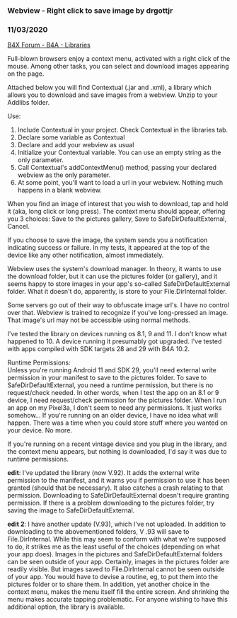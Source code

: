 ### Webview - Right click to save image by drgottjr
### 11/03/2020
[B4X Forum - B4A - Libraries](https://www.b4x.com/android/forum/threads/124054/)

Full-blown browsers enjoy a context menu, activated with a right click of the mouse. Among other tasks, you can select and download images appearing on the page.  
  
Attached below you will find Contextual (.jar and .xml), a library which allows you to download and save images from a webview. Unzip to your Addlibs folder.  
  
Use:  
1) Include Contextual in your project. Check Contextual in the libraries tab.  
2) Declare some variable as Contextual  
3) Declare and add your webview as usual  
4) Initialize your Contextual variable. You can use an empty string as the only parameter.  
5) Call Contextual's addContextMenu() method, passing your declared webview as the only parameter.  
6) At some point, you'll want to load a url in your webview. Nothing much happens in a blank webview.  
  
When you find an image of interest that you wish to download, tap and hold it (aka, long click or long press). The context menu should appear, offering you 3 choices: Save to the pictures gallery, Save to SafeDirDefaultExternal, Cancel.  
  
If you choose to save the image, the system sends you a notification indicating success or failure. In my tests, it appeared at the top of the device like any other notification, almost immediately.  
  
Webview uses the system's download manager. In theory, it wants to use the download folder, but it can use the pictures folder (or gallery), and it seems happy to store images in your app's so-called SafeDirDefaultExternal folder. What it doesn't do, apparently, is store to your File.DirInternal folder.  
  
Some servers go out of their way to obfuscate image url's. I have no control over that. Webview is trained to recognize if you've long-pressed an image. That image's url may not be accessible using normal methods.  
  
I've tested the library on devices running os 8.1, 9 and 11. I don't know what happened to 10. A device running it presumably got upgraded. I've tested with apps compiled with SDK targets 28 and 29 with B4A 10.2.  
  
Runtime Permissions:  
Unless you're running Android 11 and SDK 29, you'll need external write permission in your manifest to save to the pictures folder. To save to SafeDirDefaultExternal, you need a runtime permission, but there is no request/check needed. In other words, when I test the app on an 8.1 or 9 device, I need request/check permission for the pictures folder. When I run an app on my Pixel3a, I don't seem to need any permissions. It just works somehow… If you're running on an older device, I have no idea what will happen. There was a time when you could store stuff where you wanted on your device. No more.  
  
If you're running on a recent vintage device and you plug in the library, and the context menu appears, but nothing is downloaded, I'd say it was due to runtime permissions.  
  
**edit**: I've updated the library (now V.92). It adds the external write permission to the manifest, and it warns you if permission to use it has been granted (should that be necessary). It also catches a crash relating to that permission. Downloading to SafeDirDefaultExternal doesn't require granting permission. If there is a problem downloading to the pictures folder, try saving the image to SafeDirDefaultExternal.  
  
**edit 2**: I have another update (V.93), which I've not uploaded. In addition to downloading to the abovementioned folders, V .93 will save to File.DirInternal. While this may seem to conform with what we're supposed to do, it strikes me as the least useful of the choices (depending on what your app does). Images in the pictures and SafeDirDefaultExternal folders can be seen outside of your app. Certainly, images in the pictures folder are readily visible. But images saved to File.DirInternal cannot be seen outside of your app. You would have to devise a routine, eg, to put them into the pictures folder or to share them. In addition, yet another choice in the context menu, makes the menu itself fill the entire screen. And shrinking the menu makes accurate tapping problematic. For anyone wishing to have this additional option, the library is available.